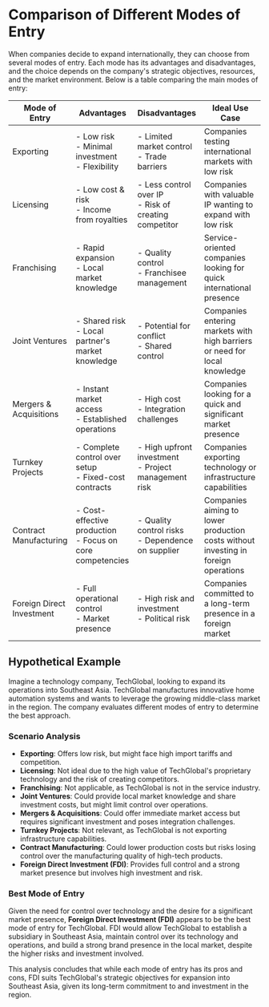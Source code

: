 # Comparison of Different Modes of Entry

When companies decide to expand internationally, they can choose from several modes of entry. Each mode has its advantages and disadvantages, and the choice depends on the company's strategic objectives, resources, and the market environment. Below is a table comparing the main modes of entry:

| Mode of Entry        | Advantages                                            | Disadvantages                                         | Ideal Use Case                                         |
|----------------------|-------------------------------------------------------|-------------------------------------------------------|--------------------------------------------------------|
| Exporting            | - Low risk<br>- Minimal investment<br>- Flexibility   | - Limited market control<br>- Trade barriers          | Companies testing international markets with low risk  |
| Licensing            | - Low cost & risk<br>- Income from royalties          | - Less control over IP<br>- Risk of creating competitor| Companies with valuable IP wanting to expand with low risk |
| Franchising          | - Rapid expansion<br>- Local market knowledge         | - Quality control<br>- Franchisee management          | Service-oriented companies looking for quick international presence |
| Joint Ventures       | - Shared risk<br>- Local partner's market knowledge   | - Potential for conflict<br>- Shared control          | Companies entering markets with high barriers or need for local knowledge |
| Mergers & Acquisitions | - Instant market access<br>- Established operations  | - High cost<br>- Integration challenges                | Companies looking for a quick and significant market presence |
| Turnkey Projects     | - Complete control over setup<br>- Fixed-cost contracts | - High upfront investment<br>- Project management risk | Companies exporting technology or infrastructure capabilities |
| Contract Manufacturing | - Cost-effective production<br>- Focus on core competencies | - Quality control risks<br>- Dependence on supplier   | Companies aiming to lower production costs without investing in foreign operations |
| Foreign Direct Investment | - Full operational control<br>- Market presence       | - High risk and investment<br>- Political risk         | Companies committed to a long-term presence in a foreign market |

## Hypothetical Example

Imagine a technology company, TechGlobal, looking to expand its operations into Southeast Asia. TechGlobal manufactures innovative home automation systems and wants to leverage the growing middle-class market in the region. The company evaluates different modes of entry to determine the best approach.

### Scenario Analysis

- **Exporting**: Offers low risk, but might face high import tariffs and competition.
- **Licensing**: Not ideal due to the high value of TechGlobal's proprietary technology and the risk of creating competitors.
- **Franchising**: Not applicable, as TechGlobal is not in the service industry.
- **Joint Ventures**: Could provide local market knowledge and share investment costs, but might limit control over operations.
- **Mergers & Acquisitions**: Could offer immediate market access but requires significant investment and poses integration challenges.
- **Turnkey Projects**: Not relevant, as TechGlobal is not exporting infrastructure capabilities.
- **Contract Manufacturing**: Could lower production costs but risks losing control over the manufacturing quality of high-tech products.
- **Foreign Direct Investment (FDI)**: Provides full control and a strong market presence but involves high investment and risk.

### Best Mode of Entry

Given the need for control over technology and the desire for a significant market presence, **Foreign Direct Investment (FDI)** appears to be the best mode of entry for TechGlobal. FDI would allow TechGlobal to establish a subsidiary in Southeast Asia, maintain control over its technology and operations, and build a strong brand presence in the local market, despite the higher risks and investment involved.

This analysis concludes that while each mode of entry has its pros and cons, FDI suits TechGlobal's strategic objectives for expansion into Southeast Asia, given its long-term commitment to and investment in the region.
